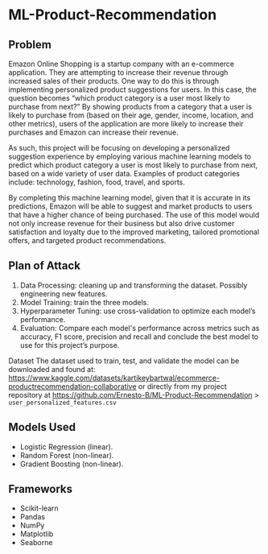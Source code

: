# ML-Product-Recommendation
## Problem
Emazon Online Shopping is a startup company with an e-commerce application.
They are attempting to increase their revenue through increased sales of their products.
One way to do this is through implementing personalized product suggestions for users. In
this case, the question becomes “which product category is a user most likely to purchase
from next?” By showing products from a category that a user is likely to purchase from
(based on their age, gender, income, location, and other metrics), users of the application
are more likely to increase their purchases and Emazon can increase their revenue.

As such, this project will be focusing on developing a personalized suggestion
experience by employing various machine learning models to predict which product
category a user is most likely to purchase from next, based on a wide variety of user data.
Examples of product categories include: technology, fashion, food, travel, and sports.

By completing this machine learning model, given that it is accurate in its
predictions, Emazon will be able to suggest and market products to users that have a
higher chance of being purchased. The use of this model would not only increase revenue
for their business but also drive customer satisfaction and loyalty due to the improved
marketing, tailored promotional offers, and targeted product recommendations. 

## Plan of Attack
1. Data Processing: cleaning up and transforming the dataset. Possibly engineering
new features.
2. Model Training: train the three models.
3. Hyperparameter Tuning: use cross-validation to optimize each model’s
performance.
4. Evaluation: Compare each model's performance across metrics such as accuracy,
F1 score, precision and recall and conclude the best model to use for this project’s
purpose. 

Dataset
The dataset used to train, test, and validate the model can be downloaded and
found at: https://www.kaggle.com/datasets/kartikeybartwal/ecommerce-productrecommendation-collaborative or directly from my project repository at
https://github.com/Ernesto-B/ML-Product-Recommendation > `user_personalized_features.csv`

## Models Used
- Logistic Regression (linear).
- Random Forest (non-linear).
- Gradient Boosting (non-linear). 

## Frameworks
- Scikit-learn
- Pandas
- NumPy
- Matplotlib
- Seaborne